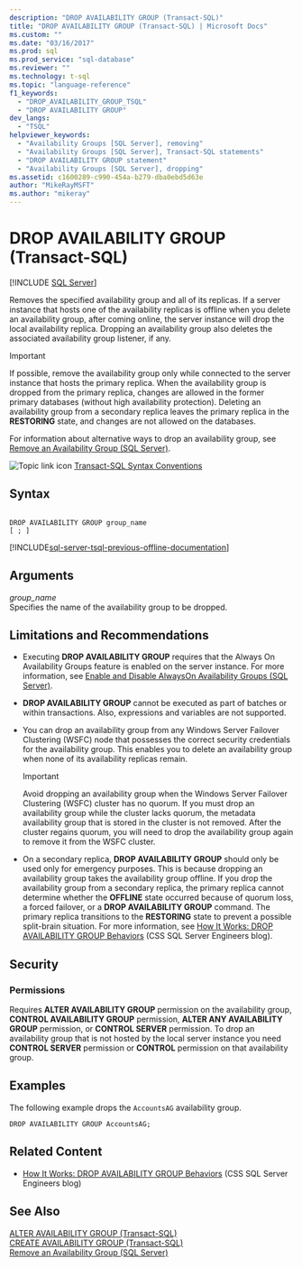 ```yaml
---
description: "DROP AVAILABILITY GROUP (Transact-SQL)"
title: "DROP AVAILABILITY GROUP (Transact-SQL) | Microsoft Docs"
ms.custom: ""
ms.date: "03/16/2017"
ms.prod: sql
ms.prod_service: "sql-database"
ms.reviewer: ""
ms.technology: t-sql
ms.topic: "language-reference"
f1_keywords: 
  - "DROP_AVAILABILITY_GROUP_TSQL"
  - "DROP AVAILABILITY GROUP"
dev_langs: 
  - "TSQL"
helpviewer_keywords: 
  - "Availability Groups [SQL Server], removing"
  - "Availability Groups [SQL Server], Transact-SQL statements"
  - "DROP AVAILABILITY GROUP statement"
  - "Availability Groups [SQL Server], dropping"
ms.assetid: c1600289-c990-454a-b279-dba0ebd5d63e
author: "MikeRayMSFT"
ms.author: "mikeray"
---
```

# DROP AVAILABILITY GROUP (Transact-SQL)
[!INCLUDE [SQL Server](../../includes/applies-to-version/sqlserver.md)]

  Removes the specified availability group and all of its replicas. If a server instance that hosts one of the availability replicas is offline when you delete an availability group, after coming online, the server instance will drop the local availability replica. Dropping an availability group also deletes the associated availability group listener, if any.  
  
> [!IMPORTANT]  
>  If possible, remove the availability group only while connected to the server instance that hosts the primary replica. When the availability group is dropped from the primary replica, changes are allowed in the former primary databases (without high availability protection). Deleting an availability group from a secondary replica leaves the primary replica in the **RESTORING** state, and changes are not allowed on the databases.  
  
 For information about alternative ways to drop an availability group, see [Remove an Availability Group &#40;SQL Server&#41;](../../database-engine/availability-groups/windows/remove-an-availability-group-sql-server.md).  
  
 ![Topic link icon](../../database-engine/configure-windows/media/topic-link.gif "Topic link icon") [Transact-SQL Syntax Conventions](../../t-sql/language-elements/transact-sql-syntax-conventions-transact-sql.md)  
  
## Syntax  
  
```syntaxsql
  
DROP AVAILABILITY GROUP group_name   
[ ; ]  
```  
  
[!INCLUDE[sql-server-tsql-previous-offline-documentation](../../includes/sql-server-tsql-previous-offline-documentation.md)]

## Arguments
 *group_name*  
 Specifies the name of the availability group to be dropped.  
  
## Limitations and Recommendations  
  
-   Executing **DROP AVAILABILITY GROUP** requires that the Always On Availability Groups feature is enabled on the server instance. For more information, see [Enable and Disable AlwaysOn Availability Groups &#40;SQL Server&#41;](../../database-engine/availability-groups/windows/enable-and-disable-always-on-availability-groups-sql-server.md).  
  
-   **DROP AVAILABILITY GROUP** cannot be executed as part of batches or within transactions. Also, expressions and variables are not supported.  
  
-   You can drop an availability group from any Windows Server Failover Clustering (WSFC) node that possesses the correct security credentials for the availability group. This enables you to delete an availability group when none of its availability replicas remain.  
  
    > [!IMPORTANT]  
    >  Avoid dropping an availability group when the Windows Server Failover Clustering (WSFC) cluster has no quorum. If you must drop an availability group while the cluster lacks quorum, the metadata availability group that is stored in the cluster is not removed. After the cluster regains quorum, you will need to drop the availability group again to remove it from the WSFC cluster.  
  
-   On a secondary replica, **DROP AVAILABILITY GROUP** should only be used only for emergency purposes. This is because dropping an availability group takes the availability group offline. If you drop the availability group from a secondary replica, the primary replica cannot determine whether the **OFFLINE** state occurred because of quorum loss, a forced failover, or a **DROP AVAILABILITY GROUP** command. The primary replica transitions to the **RESTORING** state to prevent a possible split-brain situation. For more information, see [How It Works: DROP AVAILABILITY GROUP Behaviors](https://blogs.msdn.com/b/psssql/archive/2012/06/13/how-it-works-drop-availability-group-behaviors.aspx) (CSS SQL Server Engineers blog).  
  
## Security  
  
### Permissions  
 Requires **ALTER AVAILABILITY GROUP** permission on the availability group, **CONTROL AVAILABILITY GROUP** permission, **ALTER ANY AVAILABILITY GROUP** permission, or **CONTROL SERVER** permission. To drop an availability group that is not hosted by the local server instance you need **CONTROL SERVER** permission or **CONTROL** permission on that availability group.  
  
## Examples  
 The following example drops the `AccountsAG` availability group.  
  
```  
DROP AVAILABILITY GROUP AccountsAG;  
```  
  
##  <a name="RelatedContent"></a> Related Content  
  
-   [How It Works: DROP AVAILABILITY GROUP Behaviors](https://blogs.msdn.com/b/psssql/archive/2012/06/13/how-it-works-drop-availability-group-behaviors.aspx) (CSS SQL Server Engineers blog)  
  
## See Also  
 [ALTER AVAILABILITY GROUP &#40;Transact-SQL&#41;](../../t-sql/statements/alter-availability-group-transact-sql.md)   
 [CREATE AVAILABILITY GROUP &#40;Transact-SQL&#41;](../../t-sql/statements/create-availability-group-transact-sql.md)   
 [Remove an Availability Group &#40;SQL Server&#41;](../../database-engine/availability-groups/windows/remove-an-availability-group-sql-server.md)  
  
  
